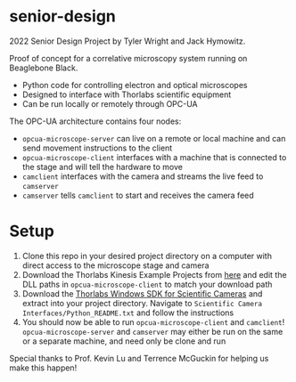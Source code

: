 # senior-design
2022 Senior Design Project by Tyler Wright and Jack Hymowitz. 

Proof of concept for a correlative microscopy system running on Beaglebone Black.
- Python code for controlling electron and optical microscopes
- Designed to interface with Thorlabs scientific equipment
- Can be run locally or remotely through OPC-UA

The OPC-UA architecture contains four nodes:
- `opcua-microscope-server` can live on a remote or local machine and can send movement instructions to the client
- `opcua-microscope-client` interfaces with a machine that is connected to the stage and will tell the hardware to move
- `camclient` interfaces with the camera and streams the live feed to `camserver`
- `camserver` tells `camclient` to start and receives the camera feed

# Setup
1. Clone this repo in your desired project directory on a computer with direct access to the microscope stage and camera
2. Download the Thorlabs Kinesis Example Projects from [here](https://www.thorlabs.com/newgrouppage9.cfm?objectgroup_id=10285) and edit the DLL paths in `opcua-microscope-client` to match your download path
3. Download the [Thorlabs Windows SDK for Scientific Cameras](https://www.thorlabs.com/software_pages/viewsoftwarepage.cfm?code=ThorCam) and extract into your project directory. Navigate to `Scientific Camera Interfaces/Python_README.txt` and follow the instructions
4. You should now be able to run `opcua-microscope-client` and `camclient`! `opcua-microscope-server` and `camserver` may either be run on the same or a separate machine, and need only be clone and run

Special thanks to Prof. Kevin Lu and Terrence McGuckin for helping us make this happen!
